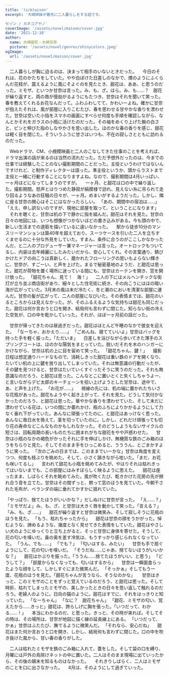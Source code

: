 ```yaml
---
title: '(s/m)aison'
excerpt: '大崎姉妹が春先に二人暮らしをする話です。　

セゾン / カネコアヤノ'
coverImage: '/assets/novel/maison/cover.jpg'
date: '2021-12-18'
author:
  name: 大崎甜花・大崎甘奈
  picture: '/assets/novel/genres/shinycolors.jpeg'
ogImage:
  url: '/assets/novel/maison/cover.jpg'
---
```

　二人暮らしが胸に迫るのは、決まって相手のいないときだった。
　今日のそれは、花のかたちをしていた。やや白ぼけた日差しのなかで、煙のようにふくらんだ花枝が、震えるように風にそよぐのを見たとき、甜花は、ああ、と思うのだった。ミモザ、といつか甘奈は言った。み、も、ざ。ほら。み、も……？　甜花が繰り返すと、両の唇が億劫がるようにもたつき、甘奈はそれを聞いて笑った。春を教えてくれるお花なんだって。ふわふわしてて、かわいーよね。確かに甘奈が抱えたそれは、風が部屋に入りこむたび、春を思わせる甘やかな香りを漂わせた。甘奈は空いた小指をスマホの画面にすべらせ何度も手順を確認しながら、なんとかそれをガラスの小瓶に活けたのだった。その袖をめくり上げた腕の白さと、ピンと伸びた指のしなやかさを思い出した。ほのかな春の香りを感じ、甜花は軽く目を閉じた。そういうふうに甘さはいつも、不在の寂しさとともに訪れるのだった。

　Webドラマ、CM、小規模映画と二人のこなしてきた仕事のことを考えれば、ドラマ出演の話が来るのは当然の流れだった。ただ予想外だったのは、今までの仕事では経験したことのない撮影期間のことだった。主役というわけではないんですけれど、と制作ディレクターは語った。準主役というか、頭からラストまで主役と一緒に行動することになりますよね。なので、撮影期間は4月いっぱい、一ヶ月ほどになってしまうのですが。
　一ヶ月、と甜花は口の中で繰り返した。撮影期間。怒声とはりつめた静寂が縞模様で訪れ、見えない糸に吊られて走り回るようなあの狂騒の日々が、一ヶ月。めまいがするようだった。しかし、隣に座る甘奈の関心はそこにはなかったらしい。
「あの、期間中の宿泊は……」
「ええ、申し訳ないのですが、現地に部屋を取って、ということになります」
　それを聴くと、甘奈は机の下で静かに指を組んだ。甜花はそれを見た。甘奈の日々の地図には、いつも想像がつかないほどの書き込みがある。今も頭の中で、新しい生活までの道筋を描いているに違いなかった。
　駅から徒歩10分のマンスリーマンションは築40年を超えており、スーツケースを引いた二人を立ちすくませるのに十分な外見をしていた。すまん、条件に合うのがここしかなかったんだ、と二人のプロデューサー兼マネージャーは言った。オートロックもついてるし、内装は去年綺麗にしたみたいだから、安心してくれ。その言葉通り、錆びかけたドアの向こうは真新しく、磨かれたフローリングの思いもよらない輝きに、甘奈が、すごーい、と声を上げた。まるで秘密基地のようだ、と甜花は思った。甜花が荷物を置く場所に迷っている間にも、甘奈はカーテンを開き、窓を開け放った。
「甜花ちゃん、見て！　海！」
　二人の下にはメルヘンチックな街灯が立ち並ぶ商店街があり、細々とした住宅街に続き、その向こうにはほの暗い海が広がっていた。3月末の風は未だ冷たく、冬と潮のにおいを清潔な部屋に運んだ。甘奈の髪が広がって、二人の部屋になびいた。その表情までは、甜花のいるところからは見えなかった。が、そのふるえるような気持ちは甜花も同じだった。甜花は何か言おうと口を開き、結局何も言わずに閉じた。知らない街の冷えた空気が、口の中を乾かしていった。それが、ほぼ一ヶ月前の話だった。

　甘奈が帰ってきたのは昼過ぎだった。甜花はほとんど午睡のなかで彼女を迎えた。
「なーちゃ、おかえり……」
「ごめんね、寝てていいよ」甘奈はバッグを持った手を軽く振った。「ただいま」
　日差しを浴びながら歩いてきた薄手のスプリングコートは、ほのかな陽気をまとっていた。脱いだそれを木のハンガーにかけながら、甘奈は机の上に目を留めて笑った。
「甜花ちゃん、鍵！」
　撮影日程は想定通りハードなもので、消耗しきった甜花は重い鉄のドアを開くなり、たいてい机の上に鍵を放り出してしまっていた。それは無意識の行動だったが、その鍵を見つけると、甘奈はたいていくすぐったそうに笑うのだった。それも無意識なのだろう、と甜花は思った。こんなとこに置いとくと失くしちゃうよー、と言いながらデビ太郎のキーチェーンを拾い上げようとした甘奈は、途中で、あ、と声を上げた。
「お花が……」
　視線の先には、机の端に置かれたちいさな花瓶があった。甜花もようやく起き上がって、それを見た。どうして気付かなかったのだろう、と甜花は思った。華やかな香りを漂わせていた、そして未だに漂わせている花は、いつの間にか萎れかけ、瓶のふちによりかかるようにして力なく垂れ下がっていた。あんなに頑張ってたのに、と甜花はあっけなく思った。あんなに毎日水を換えて、茎を切っていたのに。しかし、どれだけ頑張っても切り花の寿命などこんなものかもしれなかった。そのどうしようもないサイクルの短さは、回転周期の長いものたちに囲まれがちな甜花をやや戸惑わせた。
　甘奈は小瓶のなかの褐色がかったそれに手を伸ばしかけ、無機質な鉄のごみ箱のほうをちらりと見た。そしてそのまま手をひっこめると、うううん、とごまかすように笑った。
「次のごみの日までは、このままでいーかな」甘奈は角度を変えつつ、何度も枝ぶりを眺めた。そして、小さく頷きながら呟いた。「まだ、お花も咲いてるし」
　言われて甜花も小瓶を眺めてみたが、やはりそれは枯れきってはいないまでも、この部屋にはみすぼらしく映るように思えた。
　甜花は座ったまま、しばらくそれを眺めてみた。風が吹くたび、乾きかけた花房の先が擦れ合う音を立てた。甘奈はその間ずっと、黙って窓のほうを見ていた。今朝干された毛布が、ベランダの端に垂れてかすかに揺れていた。

「やっぱり、捨てたほうがいいかな？」だしぬけに甘奈が言った。
「え……？」
「ミモザだよ」み、も、ざ、と甘奈は大きく唇を動かして笑った。「言える？」
「み、も、ざ……」
　甜花が繰り返すと甘奈は微笑み、そして寂しそうに花瓶のほうを見た。
「もう、枯れちゃったから」
　甜花は甘奈の顔をうかがった。悼むような、諦めるような、幾度となく見せてきた表情をしていた。甜花はやさしい犬のようにゆっくりと立ち上がると、そっと甘奈に身体を寄せた。そうして、花の匂いを嗅いだ。鼻の奥を差す冷気は、もうすっかり感じられなくなっていた。
「うん、でも……」
「でも？」
「匂いはする、みたい」
　甘奈も手で扇ぐようにして、花の匂いを嗅いだ。
「そうだね……じゃあ、捨てないほうがいいかな？」
　甜花はかぶりを振った。「ううん……捨てたほうがいい、と思う」
「どうして？」
「部屋からなくなっても、匂いはするから」
　甘奈は一瞬面食らったような顔をして、しかしすぐにまた微笑んだ。
「そっかぁ」そしてもう一度、花瓶のほうを見た。「甜花ちゃんが言うなら、そうなのかな」
　 甘奈はきっと、このミモザのことをずっと覚えているのだろう、と甜花は思った。そして時折、枯れてしまったミモザの、美しかったときの日々を思い返して触れるのだろう。老婦人のように。日向の猫のように。甜花はすでに、それをはっきりと知っていた。
「なーちゃん」
「なに？　甜花ちゃん」
「甜花、ミモザの匂い、覚えたから……きっと」甜花は、誇らしげに胸を張った。「いつだって、わかる……！」
　本当にわかるのだ、と思った。きっと、その時が来れば。そしてその時は、その場所は、甘奈が地図に描く線の延長線上にある。
「いつだって、かぁ」甘奈はふたたび、撫でるように微笑んだ。
「それなら、安心だね」
　甜花はまた何か言おうと口を開き、しかし、結局何も言わずに閉じた。口の中を吹き抜けた風から、甘い春の香りがした。

　二人は枯れたミモザを鉄のごみ箱に入れて、蓋をした。そして袋の口を縛り、月曜には戸外の鳥除けネットの中に置いた。二人はそのまま現場に出ていったから、その後の顛末を知るものはなかった。
　それきりしばらく、二人はミモザのことを口に出さなかった。
　4月は、そのようにして過ぎていった。